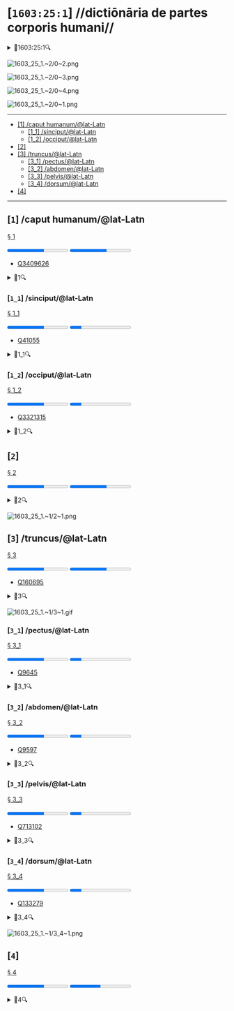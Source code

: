 # [`1603:25:1`] //dictiōnāria de partes corporis humani//


<details><summary>🔎1603:25:1🔍</summary>
  <dl>
    <dt>#item+conceptum+numerordinatio</dt>
    <dd>1603:1:1:25:1</dd>
    <dt>#item+conceptum+codicem</dt>
    <dd>25_1</dd>
    <dt>#status+conceptum+definitionem</dt>
    <dd>50</dd>
    <dt>#status+conceptum+codicem</dt>
    <dd>50</dd>
    <dt>#item+rem+i_qcc+is_zxxx+ix_n1603</dt>
    <dd>1603:25:1</dd>
    <dt>#item+rem+i_mul+is_zyyy</dt>
    <dd>//dictiōnāria de partes corporis humani//</dd>
    <dt>#item+rem+i_lat+is_latn</dt>
    <dd>/dictiōnāria de partes corporis humani/</dd>
  </dl>
</details>

![1603_25_1.~2/0~2.png](1603_25_1.~2/0~2.png)

![1603_25_1.~2/0~3.png](1603_25_1.~2/0~3.png)

![1603_25_1.~2/0~4.png](1603_25_1.~2/0~4.png)

![1603_25_1.~2/0~1.png](1603_25_1.~2/0~1.png)

----

- <a href='#1'>[1] /caput humanum/@lat-Latn</a>
  - <a href='#1_1'>[1_1] /sinciput/@lat-Latn</a>
  - <a href='#1_2'>[1_2] /occiput/@lat-Latn</a>
- <a href='#2'>[2] </a>
- <a href='#3'>[3] /truncus/@lat-Latn</a>
  - <a href='#3_1'>[3_1] /pectus/@lat-Latn</a>
  - <a href='#3_2'>[3_2] /abdomen/@lat-Latn</a>
  - <a href='#3_3'>[3_3] /pelvis/@lat-Latn</a>
  - <a href='#3_4'>[3_4] /dorsum/@lat-Latn</a>
- <a href='#4'>[4] </a>

----

## [`1`] /caput humanum/@lat-Latn

<a id='1' href='#1'>§ 1</a>


<progress value='60' max='100' title='definitionem: 60/100'>60/100</progress>	<progress value='60' max='100' title='cōdex stabilitātī: 60/100'>60/100</progress>	<ul>	<li><a href='https://www.wikidata.org/wiki/Q3409626'>Q3409626</a></li>	</ul>


<details><summary>🔎1🔍</summary>
  <dl>
    <dt>#item+conceptum+numerordinatio</dt>
    <dd>1603:25:1:1</dd>
    <dt>#item+conceptum+codicem</dt>
    <dd>1</dd>
    <dt>#status+conceptum+definitionem</dt>
    <dd>60</dd>
    <dt>#status+conceptum+codicem</dt>
    <dd>60</dd>
    <dt>#item+rem+i_lat+is_latn</dt>
    <dd>caput humanum</dd>
    <dt>#item+rem+i_qcc+is_zxxx+ix_wikiq</dt>
    <dd>Q3409626</dd>
    <dt>#item+rem+i_qcc+is_zxxx+ix_ta98</dt>
    <dd>A01.1.00.001</dd>
    <dt>#item+rem+i_qcc+is_zxxx+ix_hxlix</dt>
    <dd>ix_n1603n25n1caput</dd>
    <dt>#item+rem+i_qcc+is_zxxx+ix_hxlvoc</dt>
    <dd>v_n1603_25_1_caput</dd>
    <dt>#item+rem+i_ara+is_arab</dt>
    <dd>رأس الإنسان</dd>
    <dt>#item+rem+i_ben+is_beng</dt>
    <dd>মানুষের মাথা</dd>
    <dt>#item+rem+i_rus+is_cyrl</dt>
    <dd>голова человека</dd>
    <dt>#item+rem+i_san+is_zzzz</dt>
    <dd>शिरः</dd>
    <dt>#item+rem+i_por+is_latn</dt>
    <dd>cabeça humana</dd>
    <dt>#item+rem+i_eng+is_latn</dt>
    <dd>human head</dd>
    <dt>#item+rem+i_fra+is_latn</dt>
    <dd>tête humaine</dd>
    <dt>#item+rem+i_nld+is_latn</dt>
    <dd>menselijk hoofd</dd>
    <dt>#item+rem+i_deu+is_latn</dt>
    <dd>kopf des menschen</dd>
    <dt>#item+rem+i_spa+is_latn</dt>
    <dd>cabeza humana</dd>
    <dt>#item+rem+i_ita+is_latn</dt>
    <dd>testa umana</dd>
    <dt>#item+rem+i_swe+is_latn</dt>
    <dd>människohuvud</dd>
    <dt>#item+rem+i_pol+is_latn</dt>
    <dd>głowa człowieka</dd>
    <dt>#item+rem+i_vie+is_latn</dt>
    <dd>đầu người</dd>
    <dt>#item+rem+i_cat+is_latn</dt>
    <dd>cap humà</dd>
    <dt>#item+rem+i_ukr+is_cyrl</dt>
    <dd>голова людини</dd>
    <dt>#item+rem+i_nob+is_latn</dt>
    <dd>menneskehode</dd>
    <dt>#item+rem+i_ces+is_latn</dt>
    <dd>hlava</dd>
    <dt>#item+rem+i_dan+is_latn</dt>
    <dd>menneskehovede</dd>
    <dt>#item+rem+i_jpn+is_jpan</dt>
    <dd>ヒトの頭</dd>
    <dt>#item+rem+i_nno+is_latn</dt>
    <dd>menneskehovud</dd>
    <dt>#item+rem+i_fas+is_zzzz</dt>
    <dd>سر انسان</dd>
    <dt>#item+rem+i_hun+is_latn</dt>
    <dd>emberi fej</dd>
    <dt>#item+rem+i_cym+is_latn</dt>
    <dd>pen dynol</dd>
    <dt>#item+rem+i_epo+is_latn</dt>
    <dd>homa kapo</dd>
    <dt>#item+rem+i_msa+is_zzzz</dt>
    <dd>kepala manusia</dd>
    <dt>#item+rem+i_ina+is_latn</dt>
    <dd>capite human</dd>
  </dl>
</details>



### [`1_1`] /sinciput/@lat-Latn

<a id='1_1' href='#1_1'>§ 1_1</a>


<progress value='60' max='100' title='definitionem: 60/100'>60/100</progress>	<progress value='19' max='100' title='cōdex stabilitātī: 19/100'>19/100</progress>	<ul>	<li><a href='https://www.wikidata.org/wiki/Q41055'>Q41055</a></li>	</ul>


<details><summary>🔎1_1🔍</summary>
  <dl>
    <dt>#item+conceptum+numerordinatio</dt>
    <dd>1603:25:1:1:1</dd>
    <dt>#item+conceptum+codicem</dt>
    <dd>1_1</dd>
    <dt>#status+conceptum+definitionem</dt>
    <dd>60</dd>
    <dt>#status+conceptum+codicem</dt>
    <dd>19</dd>
    <dt>#item+rem+i_lat+is_latn</dt>
    <dd>sinciput</dd>
    <dt>#item+rem+i_qcc+is_zxxx+ix_wikiq</dt>
    <dd>Q41055</dd>
    <dt>#item+rem+i_qcc+is_zxxx+ix_ta98</dt>
    <dd>A01.1.00.002</dd>
    <dt>#item+rem+i_qcc+is_zxxx+ix_hxlix</dt>
    <dd>ix_n1603n25n1sinciput</dd>
    <dt>#item+rem+i_qcc+is_zxxx+ix_hxlvoc</dt>
    <dd>v_n1603_25_1_sinciput</dd>
    <dt>#item+rem+i_ara+is_arab</dt>
    <dd>جبهة</dd>
    <dt>#item+rem+i_rus+is_cyrl</dt>
    <dd>лоб</dd>
    <dt>#item+rem+i_san+is_zzzz</dt>
    <dd>ललाटम्</dd>
    <dt>#item+rem+i_por+is_latn</dt>
    <dd>testa</dd>
    <dt>#item+rem+i_eng+is_latn</dt>
    <dd>forehead</dd>
    <dt>#item+rem+i_fra+is_latn</dt>
    <dd>front</dd>
    <dt>#item+rem+i_nld+is_latn</dt>
    <dd>voorhoofd</dd>
    <dt>#item+rem+i_deu+is_latn</dt>
    <dd>stirn</dd>
    <dt>#item+rem+i_spa+is_latn</dt>
    <dd>frente</dd>
    <dt>#item+rem+i_ita+is_latn</dt>
    <dd>fronte</dd>
    <dt>#item+rem+i_gle+is_latn</dt>
    <dd>éadan</dd>
    <dt>#item+rem+i_swe+is_latn</dt>
    <dd>panna</dd>
    <dt>#item+rem+i_pol+is_latn</dt>
    <dd>czoło</dd>
    <dt>#item+rem+i_fin+is_latn</dt>
    <dd>otsa</dd>
    <dt>#item+rem+i_ron+is_latn</dt>
    <dd>frunte</dd>
    <dt>#item+rem+i_vie+is_latn</dt>
    <dd>trán</dd>
    <dt>#item+rem+i_cat+is_latn</dt>
    <dd>front</dd>
    <dt>#item+rem+i_ukr+is_cyrl</dt>
    <dd>чоло</dd>
    <dt>#item+rem+i_bul+is_cyrl</dt>
    <dd>чело</dd>
    <dt>#item+rem+i_war+is_latn</dt>
    <dd>agtáng</dd>
    <dt>#item+rem+i_nob+is_latn</dt>
    <dd>panne</dd>
    <dt>#item+rem+i_ces+is_latn</dt>
    <dd>čelo</dd>
    <dt>#item+rem+i_dan+is_latn</dt>
    <dd>pande</dd>
    <dt>#item+rem+i_jpn+is_jpan</dt>
    <dd>額</dd>
    <dt>#item+rem+i_nno+is_latn</dt>
    <dd>panne</dd>
    <dt>#item+rem+i_mal+is_mlym</dt>
    <dd>നെറ്റി</dd>
    <dt>#item+rem+i_ind+is_latn</dt>
    <dd>dahi</dd>
    <dt>#item+rem+i_fas+is_zzzz</dt>
    <dd>پیشانی</dd>
    <dt>#item+rem+i_hun+is_latn</dt>
    <dd>homlok</dd>
    <dt>#item+rem+i_eus+is_latn</dt>
    <dd>bekoki</dd>
    <dt>#item+rem+i_cym+is_latn</dt>
    <dd>talcen</dd>
    <dt>#item+rem+i_glg+is_latn</dt>
    <dd>testa</dd>
    <dt>#item+rem+i_slk+is_latn</dt>
    <dd>čelo</dd>
    <dt>#item+rem+i_epo+is_latn</dt>
    <dd>frunto</dd>
    <dt>#item+rem+i_msa+is_zzzz</dt>
    <dd>dahi</dd>
    <dt>#item+rem+i_est+is_latn</dt>
    <dd>laup</dd>
    <dt>#item+rem+i_hrv+is_latn</dt>
    <dd>čelo</dd>
  </dl>
</details>



### [`1_2`] /occiput/@lat-Latn

<a id='1_2' href='#1_2'>§ 1_2</a>


<progress value='60' max='100' title='definitionem: 60/100'>60/100</progress>	<progress value='19' max='100' title='cōdex stabilitātī: 19/100'>19/100</progress>	<ul>	<li><a href='https://www.wikidata.org/wiki/Q3321315'>Q3321315</a></li>	</ul>


<details><summary>🔎1_2🔍</summary>
  <dl>
    <dt>#item+conceptum+numerordinatio</dt>
    <dd>1603:25:1:1:2</dd>
    <dt>#item+conceptum+codicem</dt>
    <dd>1_2</dd>
    <dt>#status+conceptum+definitionem</dt>
    <dd>60</dd>
    <dt>#status+conceptum+codicem</dt>
    <dd>19</dd>
    <dt>#item+rem+i_lat+is_latn</dt>
    <dd>occiput</dd>
    <dt>#item+rem+i_qcc+is_zxxx+ix_wikiq</dt>
    <dd>Q3321315</dd>
    <dt>#item+rem+i_qcc+is_zxxx+ix_ta98</dt>
    <dd>A01.1.00.003</dd>
    <dt>#item+rem+i_qcc+is_zxxx+ix_hxlix</dt>
    <dd>ix_n1603n25n1occiput</dd>
    <dt>#item+rem+i_qcc+is_zxxx+ix_hxlvoc</dt>
    <dd>v_n1603_25_1_occiput</dd>
    <dt>#item+rem+i_ara+is_arab</dt>
    <dd>مؤخر الرأس</dd>
    <dt>#item+rem+i_por+is_latn</dt>
    <dd>occipício</dd>
    <dt>#item+rem+i_eng+is_latn</dt>
    <dd>occiput</dd>
    <dt>#item+rem+i_fra+is_latn</dt>
    <dd>occiput</dd>
    <dt>#item+rem+i_deu+is_latn</dt>
    <dd>occiput</dd>
    <dt>#item+rem+i_spa+is_latn</dt>
    <dd>occipucio</dd>
    <dt>#item+rem+i_ita+is_latn</dt>
    <dd>occipite</dd>
    <dt>#item+rem+i_pol+is_latn</dt>
    <dd>potylica</dd>
    <dt>#item+rem+i_fin+is_latn</dt>
    <dd>takaraivo</dd>
    <dt>#item+rem+i_cat+is_latn</dt>
    <dd>occípit</dd>
    <dt>#item+rem+i_jpn+is_jpan</dt>
    <dd>後頭部</dd>
    <dt>#item+rem+i_nno+is_latn</dt>
    <dd>bakhovud</dd>
    <dt>#item+rem+i_eus+is_latn</dt>
    <dd>okzipuzio</dd>
    <dt>#item+rem+i_glg+is_latn</dt>
    <dd>occipicio</dd>
  </dl>
</details>



## [`2`] 

<a id='2' href='#2'>§ 2</a>


<progress value='60' max='100' title='definitionem: 60/100'>60/100</progress>	<progress value='60' max='100' title='cōdex stabilitātī: 60/100'>60/100</progress>	<ul>	</ul>


<details><summary>🔎2🔍</summary>
  <dl>
    <dt>#item+conceptum+numerordinatio</dt>
    <dd>1603:25:1:2</dd>
    <dt>#item+conceptum+codicem</dt>
    <dd>2</dd>
    <dt>#status+conceptum+definitionem</dt>
    <dd>60</dd>
    <dt>#status+conceptum+codicem</dt>
    <dd>60</dd>
    <dt>#item+rem+i_qcc+is_zxxx+ix_hxlix</dt>
    <dd>ix_n1603n25n1collum</dd>
    <dt>#item+rem+i_qcc+is_zxxx+ix_hxlvoc</dt>
    <dd>v_n1603_25_1_collum</dd>
  </dl>
</details>

![1603_25_1.~1/2~1.png](1603_25_1.~1/2~1.png)



## [`3`] /truncus/@lat-Latn

<a id='3' href='#3'>§ 3</a>


<progress value='60' max='100' title='definitionem: 60/100'>60/100</progress>	<progress value='60' max='100' title='cōdex stabilitātī: 60/100'>60/100</progress>	<ul>	<li><a href='https://www.wikidata.org/wiki/Q160695'>Q160695</a></li>	</ul>


<details><summary>🔎3🔍</summary>
  <dl>
    <dt>#item+conceptum+numerordinatio</dt>
    <dd>1603:25:1:3</dd>
    <dt>#item+conceptum+codicem</dt>
    <dd>3</dd>
    <dt>#status+conceptum+definitionem</dt>
    <dd>60</dd>
    <dt>#status+conceptum+codicem</dt>
    <dd>60</dd>
    <dt>#item+rem+i_lat+is_latn</dt>
    <dd>truncus</dd>
    <dt>#item+rem+i_qcc+is_zxxx+ix_wikiq</dt>
    <dd>Q160695</dd>
    <dt>#item+rem+i_qcc+is_zxxx+ix_ta98</dt>
    <dd>A01.1.00.013</dd>
    <dt>#item+rem+i_qcc+is_zxxx+ix_hxlix</dt>
    <dd>ix_n1603n25n1truncus</dd>
    <dt>#item+rem+i_qcc+is_zxxx+ix_hxlvoc</dt>
    <dd>v_n1603_25_1_truncus</dd>
    <dt>#item+rem+i_ara+is_arab</dt>
    <dd>جذع</dd>
    <dt>#item+rem+i_rus+is_cyrl</dt>
    <dd>туловище</dd>
    <dt>#item+rem+i_por+is_latn</dt>
    <dd>tronco</dd>
    <dt>#item+rem+i_eng+is_latn</dt>
    <dd>torso</dd>
    <dt>#item+rem+i_fra+is_latn</dt>
    <dd>tronc</dd>
    <dt>#item+rem+i_nld+is_latn</dt>
    <dd>romp</dd>
    <dt>#item+rem+i_deu+is_latn</dt>
    <dd>rumpf</dd>
    <dt>#item+rem+i_spa+is_latn</dt>
    <dd>tronco</dd>
    <dt>#item+rem+i_ita+is_latn</dt>
    <dd>tronco</dd>
    <dt>#item+rem+i_gle+is_latn</dt>
    <dd>tóracs</dd>
    <dt>#item+rem+i_swe+is_latn</dt>
    <dd>torso</dd>
    <dt>#item+rem+i_pol+is_latn</dt>
    <dd>tułów</dd>
    <dt>#item+rem+i_fin+is_latn</dt>
    <dd>torso</dd>
    <dt>#item+rem+i_ron+is_latn</dt>
    <dd>trunchi</dd>
    <dt>#item+rem+i_vie+is_latn</dt>
    <dd>thân mình</dd>
    <dt>#item+rem+i_cat+is_latn</dt>
    <dd>tronc</dd>
    <dt>#item+rem+i_ukr+is_cyrl</dt>
    <dd>тулуб</dd>
    <dt>#item+rem+i_bul+is_cyrl</dt>
    <dd>туловище</dd>
    <dt>#item+rem+i_slv+is_latn</dt>
    <dd>torzo</dd>
    <dt>#item+rem+i_nob+is_latn</dt>
    <dd>torso</dd>
    <dt>#item+rem+i_ces+is_latn</dt>
    <dd>trup</dd>
    <dt>#item+rem+i_dan+is_latn</dt>
    <dd>torso</dd>
    <dt>#item+rem+i_jpn+is_jpan</dt>
    <dd>胴体</dd>
    <dt>#item+rem+i_nno+is_latn</dt>
    <dd>truncus</dd>
    <dt>#item+rem+i_ind+is_latn</dt>
    <dd>trunkus</dd>
    <dt>#item+rem+i_fas+is_zzzz</dt>
    <dd>تنه</dd>
    <dt>#item+rem+i_hun+is_latn</dt>
    <dd>torzó</dd>
    <dt>#item+rem+i_eus+is_latn</dt>
    <dd>gorputz-enbor</dd>
    <dt>#item+rem+i_glg+is_latn</dt>
    <dd>tronco</dd>
    <dt>#item+rem+i_slk+is_latn</dt>
    <dd>trup</dd>
    <dt>#item+rem+i_epo+is_latn</dt>
    <dd>torso</dd>
    <dt>#item+rem+i_est+is_latn</dt>
    <dd>kere</dd>
    <dt>#item+rem+i_hrv+is_latn</dt>
    <dd>torzo</dd>
  </dl>
</details>

![1603_25_1.~1/3~1.gif](1603_25_1.~1/3~1.gif)



### [`3_1`] /pectus/@lat-Latn

<a id='3_1' href='#3_1'>§ 3_1</a>


<progress value='60' max='100' title='definitionem: 60/100'>60/100</progress>	<progress value='19' max='100' title='cōdex stabilitātī: 19/100'>19/100</progress>	<ul>	<li><a href='https://www.wikidata.org/wiki/Q9645'>Q9645</a></li>	</ul>


<details><summary>🔎3_1🔍</summary>
  <dl>
    <dt>#item+conceptum+numerordinatio</dt>
    <dd>1603:25:1:3:1</dd>
    <dt>#item+conceptum+codicem</dt>
    <dd>3_1</dd>
    <dt>#status+conceptum+definitionem</dt>
    <dd>60</dd>
    <dt>#status+conceptum+codicem</dt>
    <dd>19</dd>
    <dt>#item+rem+i_lat+is_latn</dt>
    <dd>pectus</dd>
    <dt>#item+rem+i_qcc+is_zxxx+ix_wikiq</dt>
    <dd>Q9645</dd>
    <dt>#item+rem+i_qcc+is_zxxx+ix_ta98</dt>
    <dd>A01.1.00.014</dd>
    <dt>#item+rem+i_qcc+is_zxxx+ix_hxlix</dt>
    <dd>ix_n1603n25n1thorax</dd>
    <dt>#item+rem+i_qcc+is_zxxx+ix_hxlvoc</dt>
    <dd>v_n1603_25_1_thorax</dd>
    <dt>#item+rem+i_ara+is_arab</dt>
    <dd>صدر</dd>
    <dt>#item+rem+i_ben+is_beng</dt>
    <dd>বক্ষ</dd>
    <dt>#item+rem+i_rus+is_cyrl</dt>
    <dd>торакс</dd>
    <dt>#item+rem+i_san+is_zzzz</dt>
    <dd>वक्षःस्थलम्</dd>
    <dt>#item+rem+i_por+is_latn</dt>
    <dd>peito</dd>
    <dt>#item+rem+i_eng+is_latn</dt>
    <dd>thorax</dd>
    <dt>#item+rem+i_fra+is_latn</dt>
    <dd>torse</dd>
    <dt>#item+rem+i_nld+is_latn</dt>
    <dd>borstkas</dd>
    <dt>#item+rem+i_deu+is_latn</dt>
    <dd>brust</dd>
    <dt>#item+rem+i_spa+is_latn</dt>
    <dd>torso</dd>
    <dt>#item+rem+i_ita+is_latn</dt>
    <dd>petto</dd>
    <dt>#item+rem+i_gle+is_latn</dt>
    <dd>cliabhrach</dd>
    <dt>#item+rem+i_swe+is_latn</dt>
    <dd>bröst</dd>
    <dt>#item+rem+i_pol+is_latn</dt>
    <dd>klatka piersiowa</dd>
    <dt>#item+rem+i_fin+is_latn</dt>
    <dd>rinta</dd>
    <dt>#item+rem+i_vie+is_latn</dt>
    <dd>ngực</dd>
    <dt>#item+rem+i_cat+is_latn</dt>
    <dd>tors</dd>
    <dt>#item+rem+i_ukr+is_cyrl</dt>
    <dd>грудна клітка</dd>
    <dt>#item+rem+i_bul+is_cyrl</dt>
    <dd>гръден кош</dd>
    <dt>#item+rem+i_slv+is_latn</dt>
    <dd>prsni koš</dd>
    <dt>#item+rem+i_war+is_latn</dt>
    <dd>dughán</dd>
    <dt>#item+rem+i_nob+is_latn</dt>
    <dd>bryst</dd>
    <dt>#item+rem+i_ces+is_latn</dt>
    <dd>hrudník</dd>
    <dt>#item+rem+i_dan+is_latn</dt>
    <dd>brystkasse</dd>
    <dt>#item+rem+i_jpn+is_jpan</dt>
    <dd>胸</dd>
    <dt>#item+rem+i_nno+is_latn</dt>
    <dd>bryst</dd>
    <dt>#item+rem+i_ind+is_latn</dt>
    <dd>dada</dd>
    <dt>#item+rem+i_fas+is_zzzz</dt>
    <dd>سینه</dd>
    <dt>#item+rem+i_hun+is_latn</dt>
    <dd>mellkas</dd>
    <dt>#item+rem+i_eus+is_latn</dt>
    <dd>torax</dd>
    <dt>#item+rem+i_cym+is_latn</dt>
    <dd>thoracs</dd>
    <dt>#item+rem+i_glg+is_latn</dt>
    <dd>peito</dd>
    <dt>#item+rem+i_slk+is_latn</dt>
    <dd>hrudník</dd>
    <dt>#item+rem+i_epo+is_latn</dt>
    <dd>brusto</dd>
    <dt>#item+rem+i_msa+is_zzzz</dt>
    <dd>dada</dd>
    <dt>#item+rem+i_est+is_latn</dt>
    <dd>rind</dd>
    <dt>#item+rem+i_hrv+is_latn</dt>
    <dd>prsni koš</dd>
  </dl>
</details>



### [`3_2`] /abdomen/@lat-Latn

<a id='3_2' href='#3_2'>§ 3_2</a>


<progress value='60' max='100' title='definitionem: 60/100'>60/100</progress>	<progress value='19' max='100' title='cōdex stabilitātī: 19/100'>19/100</progress>	<ul>	<li><a href='https://www.wikidata.org/wiki/Q9597'>Q9597</a></li>	</ul>


<details><summary>🔎3_2🔍</summary>
  <dl>
    <dt>#item+conceptum+numerordinatio</dt>
    <dd>1603:25:1:3:2</dd>
    <dt>#item+conceptum+codicem</dt>
    <dd>3_2</dd>
    <dt>#status+conceptum+definitionem</dt>
    <dd>60</dd>
    <dt>#status+conceptum+codicem</dt>
    <dd>19</dd>
    <dt>#item+rem+i_lat+is_latn</dt>
    <dd>abdomen</dd>
    <dt>#item+rem+i_qcc+is_zxxx+ix_wikiq</dt>
    <dd>Q9597</dd>
    <dt>#item+rem+i_qcc+is_zxxx+ix_ta98</dt>
    <dd>A01.1.00.016</dd>
    <dt>#item+rem+i_qcc+is_zxxx+ix_hxlix</dt>
    <dd>ix_n1603n25n1abdomen</dd>
    <dt>#item+rem+i_qcc+is_zxxx+ix_hxlvoc</dt>
    <dd>v_n1603_25_1_abdomen</dd>
    <dt>#item+rem+i_ara+is_arab</dt>
    <dd>بطن</dd>
    <dt>#item+rem+i_ben+is_beng</dt>
    <dd>উদর</dd>
    <dt>#item+rem+i_rus+is_cyrl</dt>
    <dd>живот</dd>
    <dt>#item+rem+i_san+is_zzzz</dt>
    <dd>नाभिः</dd>
    <dt>#item+rem+i_por+is_latn</dt>
    <dd>abdómen</dd>
    <dt>#item+rem+i_eng+is_latn</dt>
    <dd>abdomen</dd>
    <dt>#item+rem+i_fra+is_latn</dt>
    <dd>abdomen</dd>
    <dt>#item+rem+i_nld+is_latn</dt>
    <dd>buik</dd>
    <dt>#item+rem+i_deu+is_latn</dt>
    <dd>abdomen</dd>
    <dt>#item+rem+i_spa+is_latn</dt>
    <dd>abdomen</dd>
    <dt>#item+rem+i_ita+is_latn</dt>
    <dd>addome</dd>
    <dt>#item+rem+i_gle+is_latn</dt>
    <dd>abdóman</dd>
    <dt>#item+rem+i_swe+is_latn</dt>
    <dd>buken</dd>
    <dt>#item+rem+i_sqi+is_latn</dt>
    <dd>abdomeni</dd>
    <dt>#item+rem+i_pol+is_latn</dt>
    <dd>brzuch</dd>
    <dt>#item+rem+i_fin+is_latn</dt>
    <dd>vatsa</dd>
    <dt>#item+rem+i_ron+is_latn</dt>
    <dd>abdomen</dd>
    <dt>#item+rem+i_vie+is_latn</dt>
    <dd>bụng</dd>
    <dt>#item+rem+i_cat+is_latn</dt>
    <dd>abdomen</dd>
    <dt>#item+rem+i_ukr+is_cyrl</dt>
    <dd>живіт</dd>
    <dt>#item+rem+i_bul+is_cyrl</dt>
    <dd>корем</dd>
    <dt>#item+rem+i_slv+is_latn</dt>
    <dd>trebuh</dd>
    <dt>#item+rem+i_war+is_latn</dt>
    <dd>puson</dd>
    <dt>#item+rem+i_nob+is_latn</dt>
    <dd>abdomen</dd>
    <dt>#item+rem+i_ces+is_latn</dt>
    <dd>břicho</dd>
    <dt>#item+rem+i_dan+is_latn</dt>
    <dd>bughule</dd>
    <dt>#item+rem+i_jpn+is_jpan</dt>
    <dd>腹</dd>
    <dt>#item+rem+i_nno+is_latn</dt>
    <dd>abdomen</dd>
    <dt>#item+rem+i_ind+is_latn</dt>
    <dd>abdomen</dd>
    <dt>#item+rem+i_fas+is_zzzz</dt>
    <dd>شکم</dd>
    <dt>#item+rem+i_hun+is_latn</dt>
    <dd>has</dd>
    <dt>#item+rem+i_eus+is_latn</dt>
    <dd>abdomen</dd>
    <dt>#item+rem+i_cym+is_latn</dt>
    <dd>abdomen</dd>
    <dt>#item+rem+i_glg+is_latn</dt>
    <dd>abdome</dd>
    <dt>#item+rem+i_slk+is_latn</dt>
    <dd>brucho (stavovce)</dd>
    <dt>#item+rem+i_epo+is_latn</dt>
    <dd>ventro</dd>
    <dt>#item+rem+i_msa+is_zzzz</dt>
    <dd>Abdomen</dd>
    <dt>#item+rem+i_est+is_latn</dt>
    <dd>kõht</dd>
    <dt>#item+rem+i_hrv+is_latn</dt>
    <dd>trbuh</dd>
    <dt>#item+rem+i_ina+is_latn</dt>
    <dd>abdomine</dd>
  </dl>
</details>



### [`3_3`] /pelvis/@lat-Latn

<a id='3_3' href='#3_3'>§ 3_3</a>


<progress value='60' max='100' title='definitionem: 60/100'>60/100</progress>	<progress value='19' max='100' title='cōdex stabilitātī: 19/100'>19/100</progress>	<ul>	<li><a href='https://www.wikidata.org/wiki/Q713102'>Q713102</a></li>	</ul>


<details><summary>🔎3_3🔍</summary>
  <dl>
    <dt>#item+conceptum+numerordinatio</dt>
    <dd>1603:25:1:3:3</dd>
    <dt>#item+conceptum+codicem</dt>
    <dd>3_3</dd>
    <dt>#status+conceptum+definitionem</dt>
    <dd>60</dd>
    <dt>#status+conceptum+codicem</dt>
    <dd>19</dd>
    <dt>#item+rem+i_lat+is_latn</dt>
    <dd>pelvis</dd>
    <dt>#item+rem+i_qcc+is_zxxx+ix_wikiq</dt>
    <dd>Q713102</dd>
    <dt>#item+rem+i_qcc+is_zxxx+ix_ta98</dt>
    <dd>A01.1.00.017</dd>
    <dt>#item+rem+i_qcc+is_zxxx+ix_hxlix</dt>
    <dd>ix_n1603n25n1pelvis</dd>
    <dt>#item+rem+i_qcc+is_zxxx+ix_hxlvoc</dt>
    <dd>v_n1603_25_1_pelvis</dd>
    <dt>#item+rem+i_ara+is_arab</dt>
    <dd>حوض</dd>
    <dt>#item+rem+i_ben+is_beng</dt>
    <dd>শ্রোণিচক্র</dd>
    <dt>#item+rem+i_rus+is_cyrl</dt>
    <dd>таз</dd>
    <dt>#item+rem+i_por+is_latn</dt>
    <dd>bacia</dd>
    <dt>#item+rem+i_eng+is_latn</dt>
    <dd>pelvis</dd>
    <dt>#item+rem+i_fra+is_latn</dt>
    <dd>bassin</dd>
    <dt>#item+rem+i_nld+is_latn</dt>
    <dd>bekken</dd>
    <dt>#item+rem+i_deu+is_latn</dt>
    <dd>becken</dd>
    <dt>#item+rem+i_spa+is_latn</dt>
    <dd>pelvis</dd>
    <dt>#item+rem+i_ita+is_latn</dt>
    <dd>bacino</dd>
    <dt>#item+rem+i_gle+is_latn</dt>
    <dd>peilbheas</dd>
    <dt>#item+rem+i_swe+is_latn</dt>
    <dd>bäcken</dd>
    <dt>#item+rem+i_sqi+is_latn</dt>
    <dd>legeni i njeriut</dd>
    <dt>#item+rem+i_pol+is_latn</dt>
    <dd>kość miedniczna</dd>
    <dt>#item+rem+i_fin+is_latn</dt>
    <dd>lantio</dd>
    <dt>#item+rem+i_ron+is_latn</dt>
    <dd>pelvis</dd>
    <dt>#item+rem+i_vie+is_latn</dt>
    <dd>khung chậu</dd>
    <dt>#item+rem+i_cat+is_latn</dt>
    <dd>pelvis</dd>
    <dt>#item+rem+i_ukr+is_cyrl</dt>
    <dd>таз</dd>
    <dt>#item+rem+i_bul+is_cyrl</dt>
    <dd>таз</dd>
    <dt>#item+rem+i_slv+is_latn</dt>
    <dd>medenica</dd>
    <dt>#item+rem+i_war+is_latn</dt>
    <dd>pelvis</dd>
    <dt>#item+rem+i_nob+is_latn</dt>
    <dd>bekken</dd>
    <dt>#item+rem+i_ces+is_latn</dt>
    <dd>pánev</dd>
    <dt>#item+rem+i_dan+is_latn</dt>
    <dd>bækken</dd>
    <dt>#item+rem+i_jpn+is_jpan</dt>
    <dd>骨盤</dd>
    <dt>#item+rem+i_nno+is_latn</dt>
    <dd>bekken</dd>
    <dt>#item+rem+i_ind+is_latn</dt>
    <dd>pelvis</dd>
    <dt>#item+rem+i_fas+is_zzzz</dt>
    <dd>لگن خاصره</dd>
    <dt>#item+rem+i_hun+is_latn</dt>
    <dd>csontos medence</dd>
    <dt>#item+rem+i_eus+is_latn</dt>
    <dd>pelbis</dd>
    <dt>#item+rem+i_cym+is_latn</dt>
    <dd>pelfis</dd>
    <dt>#item+rem+i_glg+is_latn</dt>
    <dd>pelve</dd>
    <dt>#item+rem+i_slk+is_latn</dt>
    <dd>panva</dd>
    <dt>#item+rem+i_epo+is_latn</dt>
    <dd>pelvo</dd>
    <dt>#item+rem+i_msa+is_zzzz</dt>
    <dd>Pelvis</dd>
    <dt>#item+rem+i_est+is_latn</dt>
    <dd>vaagen</dd>
    <dt>#item+rem+i_hrv+is_latn</dt>
    <dd>zdjelica</dd>
  </dl>
</details>



### [`3_4`] /dorsum/@lat-Latn

<a id='3_4' href='#3_4'>§ 3_4</a>


<progress value='60' max='100' title='definitionem: 60/100'>60/100</progress>	<progress value='19' max='100' title='cōdex stabilitātī: 19/100'>19/100</progress>	<ul>	<li><a href='https://www.wikidata.org/wiki/Q133279'>Q133279</a></li>	</ul>


<details><summary>🔎3_4🔍</summary>
  <dl>
    <dt>#item+conceptum+numerordinatio</dt>
    <dd>1603:25:1:3:4</dd>
    <dt>#item+conceptum+codicem</dt>
    <dd>3_4</dd>
    <dt>#status+conceptum+definitionem</dt>
    <dd>60</dd>
    <dt>#status+conceptum+codicem</dt>
    <dd>19</dd>
    <dt>#item+rem+i_lat+is_latn</dt>
    <dd>dorsum</dd>
    <dt>#item+rem+i_qcc+is_zxxx+ix_wikiq</dt>
    <dd>Q133279</dd>
    <dt>#item+rem+i_qcc+is_zxxx+ix_ta98</dt>
    <dd>A01.1.00.018</dd>
    <dt>#item+rem+i_qcc+is_zxxx+ix_hxlix</dt>
    <dd>ix_n1603n25n1dorsum</dd>
    <dt>#item+rem+i_qcc+is_zxxx+ix_hxlvoc</dt>
    <dd>v_n1603_25_1_dorsum</dd>
    <dt>#item+rem+i_ara+is_arab</dt>
    <dd>ظهر</dd>
    <dt>#item+rem+i_rus+is_cyrl</dt>
    <dd>спина</dd>
    <dt>#item+rem+i_san+is_zzzz</dt>
    <dd>पृष्ठभागः</dd>
    <dt>#item+rem+i_por+is_latn</dt>
    <dd>costas</dd>
    <dt>#item+rem+i_eng+is_latn</dt>
    <dd>back</dd>
    <dt>#item+rem+i_fra+is_latn</dt>
    <dd>dos</dd>
    <dt>#item+rem+i_nld+is_latn</dt>
    <dd>rug</dd>
    <dt>#item+rem+i_deu+is_latn</dt>
    <dd>rücken</dd>
    <dt>#item+rem+i_spa+is_latn</dt>
    <dd>espalda</dd>
    <dt>#item+rem+i_ita+is_latn</dt>
    <dd>schiena</dd>
    <dt>#item+rem+i_swe+is_latn</dt>
    <dd>rygg</dd>
    <dt>#item+rem+i_pol+is_latn</dt>
    <dd>plecy</dd>
    <dt>#item+rem+i_fin+is_latn</dt>
    <dd>selkä</dd>
    <dt>#item+rem+i_ron+is_latn</dt>
    <dd>spate</dd>
    <dt>#item+rem+i_vie+is_latn</dt>
    <dd>lưng người</dd>
    <dt>#item+rem+i_cat+is_latn</dt>
    <dd>esquena</dd>
    <dt>#item+rem+i_ukr+is_cyrl</dt>
    <dd>спина</dd>
    <dt>#item+rem+i_bul+is_cyrl</dt>
    <dd>гръб</dd>
    <dt>#item+rem+i_war+is_latn</dt>
    <dd>bungkog</dd>
    <dt>#item+rem+i_nob+is_latn</dt>
    <dd>rygg</dd>
    <dt>#item+rem+i_ces+is_latn</dt>
    <dd>záda</dd>
    <dt>#item+rem+i_dan+is_latn</dt>
    <dd>ryg</dd>
    <dt>#item+rem+i_jpn+is_jpan</dt>
    <dd>背中</dd>
    <dt>#item+rem+i_nno+is_latn</dt>
    <dd>rygg</dd>
    <dt>#item+rem+i_ind+is_latn</dt>
    <dd>punggung</dd>
    <dt>#item+rem+i_fas+is_zzzz</dt>
    <dd>پشت انسان</dd>
    <dt>#item+rem+i_eus+is_latn</dt>
    <dd>bizkar</dd>
    <dt>#item+rem+i_cym+is_latn</dt>
    <dd>cefn</dd>
    <dt>#item+rem+i_glg+is_latn</dt>
    <dd>costas</dd>
    <dt>#item+rem+i_epo+is_latn</dt>
    <dd>dorso</dd>
    <dt>#item+rem+i_est+is_latn</dt>
    <dd>selg</dd>
    <dt>#item+rem+i_hrv+is_latn</dt>
    <dd>leđa</dd>
  </dl>
</details>

![1603_25_1.~1/3_4~1.png](1603_25_1.~1/3_4~1.png)



## [`4`] 

<a id='4' href='#4'>§ 4</a>


<progress value='60' max='100' title='definitionem: 60/100'>60/100</progress>	<progress value='50' max='100' title='cōdex stabilitātī: 50/100'>50/100</progress>	<ul>	</ul>


<details><summary>🔎4🔍</summary>
  <dl>
    <dt>#item+conceptum+numerordinatio</dt>
    <dd>1603:25:1:4</dd>
    <dt>#item+conceptum+codicem</dt>
    <dd>4</dd>
    <dt>#status+conceptum+definitionem</dt>
    <dd>60</dd>
    <dt>#status+conceptum+codicem</dt>
    <dd>50</dd>
    <dt>#item+rem+i_qcc+is_zxxx+ix_hxlix</dt>
    <dd>ix_n1603n25n1extremitates</dd>
    <dt>#item+rem+i_qcc+is_zxxx+ix_hxlvoc</dt>
    <dd>v_n1603_25_1_extremitates</dd>
  </dl>
</details>



